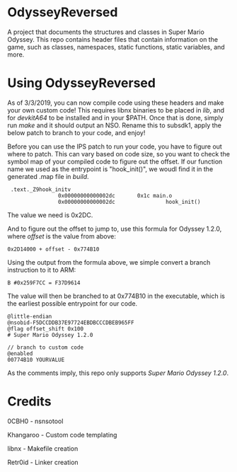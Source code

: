 # OdysseyReversed
A project that documents the structures and classes in Super Mario Odyssey. This repo contains header files that contain information on the game, such as classes, namespaces, static functions, static variables, and more.

# Using OdysseyReversed
As of 3/3/2019, you can now compile code using these headers and make your own custom code! This requires libnx binaries to be placed in *lib*, and for *devkitA64* to be installed and in your $PATH. Once that is done, simply run *make* and it should output an NSO. Rename this to subsdk1, apply the below patch to branch to your code, and enjoy!

Before you can use the IPS patch to run your code, you have to figure out where to patch. This can vary based on code size, so you want to check the symbol map of your compiled code to figure out the offset. If our function name we used as the entrypoint is "hook_init()", we woudl find it in the generated .map file in _build_.

```
 .text._Z9hook_initv
                0x00000000000002dc       0x1c main.o
                0x00000000000002dc                hook_init()
```

The value we need is 0x2DC.

And to figure out the offset to jump to, use this formula for Odyssey 1.2.0, where *offset* is the value from above:
```
0x2D14000 + offset - 0x774B10
```

Using the output from the formula above, we simple convert a branch instruction to it to ARM:
```
B #0x259F7CC = F37D9614
```

The value will then be branched to at 0x774B10 in the executable, which is the earliest possible entrypoint for our code.

```
@little-endian
@nsobid-F5DCCDDB37E97724EBDBCCCDBEB965FF
@flag offset_shift 0x100
# Super Mario Odyssey 1.2.0

// branch to custom code
@enabled
00774B10 YOURVALUE
```

As the comments imply, this repo only supports *Super Mario Odyssey 1.2.0*.

# Credits
0CBH0 - nsnsotool

Khangaroo - Custom code templating

libnx - Makefile creation

Retr0id - Linker creation